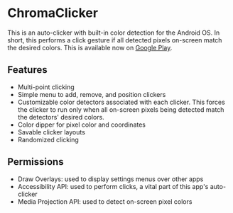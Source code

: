 # ChromaClicker
This is an auto-clicker with built-in color detection for the Android OS. In short, this performs a click gesture if all detected pixels on-screen match the 
desired colors. This is available now on [Google Play](https://play.google.com/store/apps/details?id=com.chromaclicker.app).

## Features
- Multi-point clicking
- Simple menu to add, remove, and position clickers
- Customizable color detectors associated with each clicker. This forces the clicker to run only when all on-screen pixels being detected match the detectors' desired colors.
- Color dipper for pixel color and coordinates
- Savable clicker layouts
- Randomized clicking

## Permissions
- Draw Overlays: used to display settings menus over other apps
- Accessibility API: used to perform clicks, a vital part of this app's auto-clicker
- Media Projection API: used to detect on-screen pixel colors
